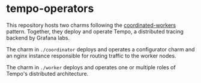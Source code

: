 # tempo-operators

This repository hosts two charms following the [coordinated-workers](https://discourse.charmhub.io/t/cos-lite-docs-managing-deployments-of-cos-lite-ha-addons/15213) pattern.
Together, they deploy and operate Tempo, a distributed tracing backend by Grafana labs.
 
The charm in `./coordinator` deploys and operates a configurator charm and an nginx instance responsible for routing traffic to the worker nodes.

The charm in `./worker` deploys and operates one or multiple roles of Tempo's distributed architecture.

